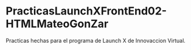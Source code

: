 # PracticasLaunchXFrontEnd02-HTMLMateoGonZar
Practicas hechas para el programa de Launch X de Innovaccion Virtual.
